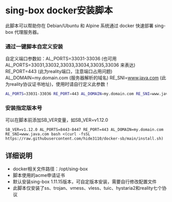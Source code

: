 # sing-box docker安装脚本

此脚本可以帮助你在 Debian/Ubuntu 和 Alpine 系统通过 docker 快速部署 sing-box 代理服务器。

### 通过一键脚本自定义安装
自定义端口参数如：AL_PORTS=33031-33036 (也可用 AL_PORTS=33031,33032,33033,33034,33035,33036 来表达) RE_PORT=443 (此为reality端口，注意端口占用问题) AL_DOMAIN=my.domain.com (服务器解析的域名) RE_SNI=www.java.com (此为reality协议证书地址)，使用时请自行定义此参数！
```bash
AL_PORTS=33031-33036 RE_PORT=443 AL_DOMAIN=my.domain.com RE_SNI=www.java.com bash <(curl -fsSL https://raw.githubusercontent.com/hide3110/docker-sb/main/install.sh)
```
### 安装指定版本号
可以在脚本前添加SB_VER变量，如SB_VER=v1.12.0
```
SB_VER=v1.12.0 AL_PORTS=8443-8447 RE_PORT=443 AL_DOMAIN=my.domain.com RE_SNI=www.java.com bash <(curl -fsSL https://raw.githubusercontent.com/hide3110/docker-sb/main/install.sh)
```

## 详细说明
- docker相关文件路径：/opt/sing-box
- 脚本使用的acme申请证书
- 默认安装sing-box 1.11.15版本，可自定版本安装，需要自行修改配置文件
- 此脚本仅安装了ss、trojan、vmess、vless、tuic、hystaria2和reality七个协议

